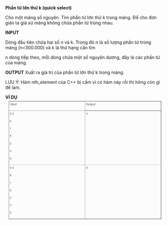 **Phần tử lớn thứ k (quick select)**

Cho một mảng số nguyên. Tìm phần tử lớn thứ k trong mảng. Để cho đơn giản ta giả sử mảng không chứa phần tử trùng nhau.

**INPUT**

Dòng đầu tiên chứa hai số n và k. Trong đó n là số lượng phần tử trong mảng (n<300.000) và k là thứ hạng cần tìm

n dòng tiếp theo, mỗi dòng chứa một số nguyên dương, đây là các phần tử của mảng.

**OUTPUT**
Xuất ra giá trị của phần tử lớn thứ k trong mảng.

LƯU Ý: Hàm nth_element của C++ bị cấm vì có hàm này rồi thì hông còn gì để làm.

**VÍ DỤ**
![B1](image/QS.jpg)
